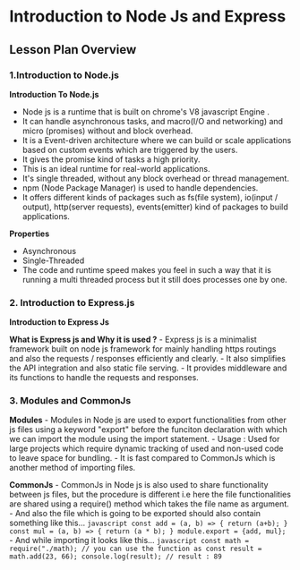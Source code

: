 # Introduction to Node Js and Express
## Lesson Plan Overview
### 1.Introduction to Node.js

 **Introduction To Node.js**
 - Node js is a runtime that is built on chrome's V8 javascript Engine .
 - It can handle asynchronous tasks, and macro(I/O and networking) and micro (promises) without and block overhead.
 - It is a Event-driven architecture where we can build or scale applications based on custom events which are triggered by the users.
 - It gives the promise kind of tasks a high priority.
 - This is an ideal runtime for real-world applications.
 - It's single threaded, without any block overhead or thread management.
 - npm (Node Package Manager) is used to handle dependencies.
 - It offers different kinds of packages such as fs(file system), io(input / output), http(server requests), events(emitter) kind of packages to build applications.
 
 **Properties**
 - Asynchronous
 - Single-Threaded
 - The code and runtime speed makes you feel in such a way that it is running a multi threaded process but it still does processes one by one.

### 2. Introduction to Express.js

 **Introduction to Express Js**
    
  **What is Express js and Why it is used ?**
    - Express js is a minimalist framework built on node js framework for mainly handling https routings and also the requests / responses efficiently and clearly.
    - It also simplifies the API integration and also static file serving.
    - It provides middleware and its functions to handle the requests and responses.

### 3. Modules and CommonJs

  **Modules**
    - Modules in Node js are used to export functionalities from other js files using a keyword "export" before the funciton declaration with which we can import the module using the import statement.
    - Usage : Used for large projects which require dynamic tracking of used and non-used code to leave space for bundling.
    - It is fast compared to CommonJs which is another method of importing files.
  
  **CommonJs**
    - CommonJs in Node js is also used to share functionality between js files, but the procedure is different i.e here the file functionalities are shared using a require() method which takes the file name as argument.
    - And also the file which is going to be exported should also contain something like this...
    ```javascript
    const add = (a, b) => {
      return (a+b);
    }
    const mul = (a, b) => {
      return (a * b);
    }
    module.export = {add, mul};
    ```
    - And while importing it looks like this...
    ```javascript
    const math = require("./math);
    // you can use the function as
    const result = math.add(23, 66);
    console.log(result); // result : 89
    ```
    
